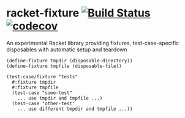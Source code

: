 # racket-fixture [![Build Status](https://travis-ci.org/jackfirth/racket-fixture.svg?branch=master)](https://travis-ci.org/jackfirth/racket-fixture) [![codecov](https://codecov.io/gh/jackfirth/racket-fixture/branch/master/graph/badge.svg)](https://codecov.io/gh/jackfirth/racket-fixture)
An experimental Racket library providing fixtures, test-case-specific disposables with automatic setup and teardown

```racket
(define-fixture tmpdir (disposable-directory))
(define-fixture tmpfile (disposable-file))

(test-case/fixture "tests"
  #:fixture tmpdir
  #:fixture tmpfile
  (test-case "some-test"
    ... use tmpdir and tmpfile ...)
  (test-case "other-test"
    ... use different tmpdir and tmpfile ...))
```

